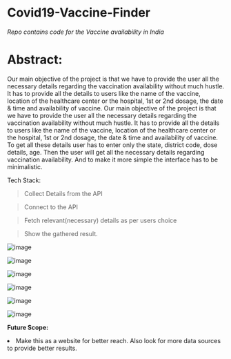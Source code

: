 # Covid19-Vaccine-Finder
*Repo contains code for the Vaccine availability in India*

**<h1>Abstract:</h1>**
Our main objective of the project is that we have to provide the user all the necessary details regarding the vaccination availability without much hustle. It has to provide all the details to users like the name of the vaccine, location of the healthcare center or the hospital, 1st or 2nd dosage, the date & time and availability of vaccine. Our main objective of the project is that we have to provide the user all the necessary details regarding the vaccination availability without much hustle. It has to provide all the details to users like the name of the vaccine, location of the healthcare center or the hospital, 1st or 2nd dosage, the date & time and availability of vaccine. To get all these details user has to enter only the state, district code, dose details, age. Then the user will get all the necessary details regarding vaccination availability. And to make it more simple the interface has to be minimalistic.


Tech Stack:

> Collect Details from the API

> Connect to the API

> Fetch relevant(necessary) details as per users choice

> Show the gathered result.

![image](https://user-images.githubusercontent.com/81156510/128354436-4aa2d534-9925-45ae-a02d-0090efd8bea1.png)

![image](https://user-images.githubusercontent.com/81156510/128354462-fd44548f-d50b-4e91-90b9-b163189153e2.png)

![image](https://user-images.githubusercontent.com/81156510/128354478-6bd2f1f0-1e18-4755-94f4-cab8e22b93f9.png)

![image](https://user-images.githubusercontent.com/81156510/128354486-324d4559-6d8e-45a1-9eb5-856baa7f0f2b.png)

![image](https://user-images.githubusercontent.com/81156510/128354496-d50299e7-1315-4662-801f-7351c4faf24b.png)

![image](https://user-images.githubusercontent.com/81156510/128354511-5b23d7c1-1fb9-452b-94cd-2274cd67a92f.png)

**Future Scope:**
<li>Make this as a website for better reach.
Also look for more data sources to provide better results.</li>
